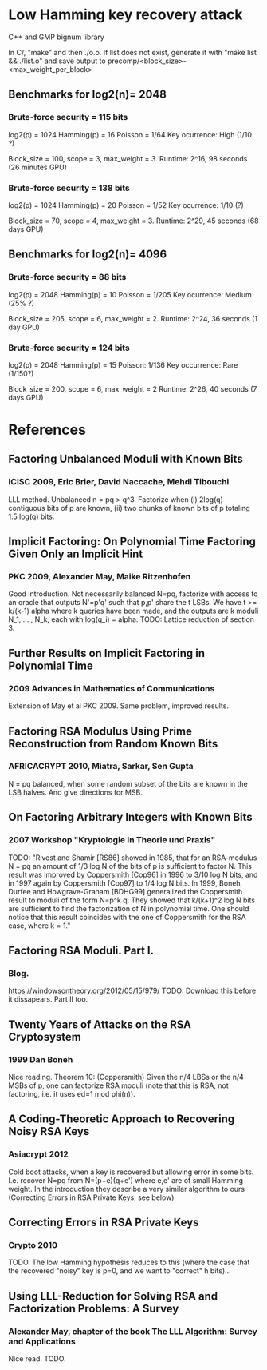 # Low Hamming key recovery attack

C++ and GMP bignum library

In C/, "make" and then ./o.o. If list does not exist, generate it with "make list && ./list.o" and save output to precomp/<block_size>-<max_weight_per_block>


## Benchmarks for log2(n)= 2048

### Brute-force security = 115 bits
log2(p) = 1024
Hamming(p) = 16
Poisson = 1/64
Key ocurrence: High (1/10 ?)

Block_size = 100, scope = 3, max_weight = 3.
Runtime: 2^16, 98 seconds (26 minutes GPU)

### Brute-force security = 138 bits
log2(p) = 1024
Hamming(p) = 20
Poisson = 1/52
Key ocurrence: 1/10 (?)

Block_size = 70, scope = 4, max_weight = 3.
Runtime: 2^29, 45 seconds (68 days GPU)


## Benchmarks for log2(n)= 4096

### Brute-force security = 88 bits
log2(p) = 2048
Hamming(p) = 10
Poisson = 1/205
Key ocurrence: Medium (25% ?)

Block_size = 205, scope = 6, max_weight = 2.
Runtime: 2^24, 36 seconds (1 day GPU)

### Brute-force security = 124 bits
log2(p) = 2048
Hamming(p) = 15
Poisson: 1/136
Key occurrence: Rare (1/150?)

Block_size = 200, scope = 6, max_weight = 2
Runtime: 2^26, 40 seconds (7 days GPU)

# References


## Factoring Unbalanced Moduli with Known Bits 

### ICISC 2009, Eric Brier, David Naccache, Mehdi Tibouchi

  LLL method.
  Unbalanced n = pq > q^3. Factorize when (i) 2log(q) contiguous bits of p are known, (ii) two chunks of known bits of p totaling 1.5 log(q) bits.


## Implicit Factoring: On Polynomial Time Factoring Given Only an Implicit Hint
### PKC 2009, Alexander May, Maike Ritzenhofen

  Good introduction.
  Not necessarily balanced N=pq, factorize with access to an oracle that outputs N'=p'q' such that p,p' share the t LSBs.
  We have t >= k/(k-1) alpha where k queries have been made, and the outputs are k moduli N_1, ... , N_k, each with log(q_i) = alpha.
  TODO: Lattice reduction of section 3.

## Further Results on Implicit Factoring in Polynomial Time
### 2009 Advances in Mathematics of Communications

  Extension of May et al PKC 2009. Same problem, improved results.

## Factoring RSA Modulus Using Prime Reconstruction from Random Known Bits
### AFRICACRYPT 2010, Miatra, Sarkar, Sen Gupta


  N = pq balanced, when some random subset of the bits are known in the LSB halves. And give directions for MSB.

## On Factoring Arbitrary Integers with Known Bits
### 2007 Workshop "Kryptologie in Theorie und Praxis"

  TODO:
  "Rivest and Shamir [RS86] showed in 1985, that for an RSA-modulus N = pq an amount of 1/3 log N of the bits of p is sufficient to factor N. This result was improved by Coppersmith [Cop96] in 1996 to 3/10 log N bits, and in 1997 again by Coppersmith [Cop97] to 1/4 log N bits. In 1999, Boneh, Durfee and Howgrave-Graham [BDHG99] generalized the Coppersmith result to moduli of the form N=p^k q. They showed that k/(k+1)^2 log N bits are sufficient to find the factorization of N in polynomial time. One should notice that this result coincides with the one of Coppersmith for the RSA case, where  k = 1."

## Factoring RSA Moduli. Part I.
### Blog. 
  
  https://windowsontheory.org/2012/05/15/979/
  TODO: Download this before it dissapears. Part II too.


## Twenty Years of Attacks on the RSA Cryptosystem
### 1999 Dan Boneh

  Nice reading. 
  Theorem 10: (Coppersmith)
  Given the n/4 LBSs or the n/4 MSBs of p, one can factorize RSA moduli (note that this is RSA, not factoring, i.e. it uses ed=1 mod phi(n)).



## A Coding-Theoretic Approach to Recovering Noisy RSA Keys
### Asiacrypt 2012

  Cold boot attacks, when a key is recovered but allowing error in some bits. I.e. recover N=pq from N=(p+e)(q+e') where e,e' are of small Hamming weight.
  In the introduction they describe a very similar algorithm to ours (Correcting Errors in RSA Private Keys, see below)


## Correcting Errors in RSA Private Keys
### Crypto 2010

  TODO. The low Hamming hypothesis reduces to this (where the case that the recovered "noisy" key is p=0, and we want to "correct" h bits)...


## Using LLL-Reduction for Solving RSA and Factorization Problems: A Survey
### Alexander May, chapter of the book The LLL Algorithm: Survey and Applications

  Nice read. TODO. 



